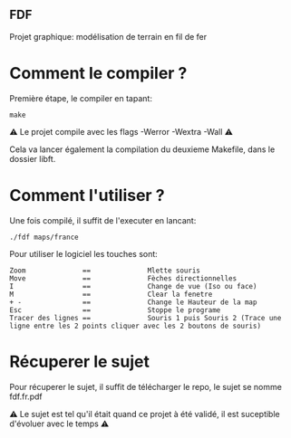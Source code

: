 ## FDF
Projet graphique: modélisation de terrain en fil de fer

# Comment le compiler ?

Première étape, le compiler en tapant:
```
make
```

⚠️ Le projet compile avec les flags -Werror -Wextra -Wall ⚠️

Cela va lancer également la compilation du deuxieme Makefile, dans le dossier libft.

# Comment l'utiliser ?

Une fois compilé, il suffit de l'executer en lancant:
```
./fdf maps/france
```
Pour utiliser le logiciel les touches sont:
```
Zoom              ==              Mlette souris
Move              ==              Fèches directionnelles
I                 ==              Change de vue (Iso ou face)
M                 ==              Clear la fenetre
+ -               ==              Change le Hauteur de la map
Esc               ==              Stoppe le programe
Tracer des lignes ==              Souris 1 puis Souris 2 (Trace une ligne entre les 2 points cliquer avec les 2 boutons de souris)  
```

# Récuperer le sujet

Pour récuperer le sujet, il suffit de télécharger le repo, le sujet se nomme fdf.fr.pdf

⚠️ Le sujet est tel qu'il était quand ce projet à été validé, il est suceptible d'évoluer avec le temps ⚠️
